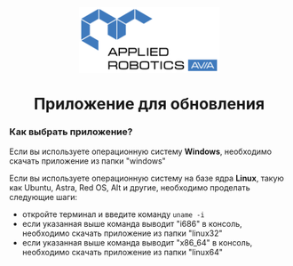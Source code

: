 <p align="center">
  <img style="
           display: block; 
           margin-left: auto;
           margin-right: auto;
           width: 50%;"
    src="./logo.png" alt="ara_logo"/>
</p>

<h1 style="text-align: center;">Приложение для обновления</h1>

### Как выбрать приложение?

Если вы используете операционную систему **Windows**, необходимо скачать приложение из папки "windows"

Если вы используете операционную систему на базе ядра **Linux**, такую как Ubuntu, Astra, Red OS, Alt и другие, необходимо проделать следующие шаги:
- откройте терминал и введите команду ```uname -i```
- если указанная выше команда выводит "i686" в консоль, необходимо скачать приложение из папки "linux32"
- если указанная выше команда выводит "x86_64" в консоль, необходимо скачать приложение из папки "linux64"

